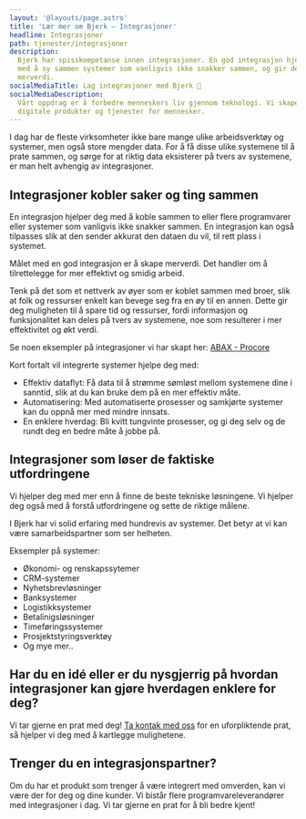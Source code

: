 ```yaml
---
layout: '@layouts/page.astro'
title: 'Lær mer om Bjerk – Integrasjoner'
headline: Integrasjoner
path: tjenester/integrasjoner
description:
  Bjerk har spisskompetanse innen integrasjoner. En god integrasjon hjelper deg
  med å sy sammen systemer som vanligvis ikke snakker sammen, og gir deg
  merverdi.
socialMediaTitle: Lag integrasjoner med Bjerk 🌳
socialMediaDescription:
  Vårt oppdrag er å forbedre menneskers liv gjennom teknologi. Vi skaper
  digitale produkter og tjenester for mennesker.
---
```


I dag har de fleste virksomheter ikke bare mange ulike arbeidsverktøy og
systemer, men også store mengder data. For å få disse ulike systemene til å
prate sammen, og sørge for at riktig data eksisterer på tvers av systemene, er
man helt avhengig av integrasjoner.

## Integrasjoner kobler saker og ting sammen

En integrasjon hjelper deg med å koble sammen to eller flere programvarer eller
systemer som vanligvis ikke snakker sammen. En integrasjon kan også tilpasses
slik at den sender akkurat den dataen du vil, til rett plass i systemet.

Målet med en god integrasjon er å skape merverdi. Det handler om å tilrettelegge
for mer effektivt og smidig arbeid.

Tenk på det som et nettverk av øyer som er koblet sammen med broer, slik at folk
og ressurser enkelt kan bevege seg fra en øy til en annen. Dette gir deg
muligheten til å spare tid og ressurser, fordi informasjon og funksjonalitet kan
deles på tvers av systemene, noe som resulterer i mer effektivitet og økt verdi.

Se noen eksempler på integrasjoner vi har skapt her: [ABAX -
Procore][kundecase-1]

Kort fortalt vil integrerte systemer hjelpe deg med:

- Effektiv dataflyt: Få data til å strømme sømløst mellom systemene dine i
  sanntid, slik at du kan bruke dem på en mer effektiv måte.
- Automatisering: Med automatiserte prosesser og samkjørte systemer kan du oppnå
  mer med mindre innsats.
- En enklere hverdag: Bli kvitt tungvinte prosesser, og gi deg selv og de rundt
  deg en bedre måte å jobbe på.

[kundecase-1]: https://bjerk.io/work/abax-procore

## Integrasjoner som løser de faktiske utfordringene

Vi hjelper deg med mer enn å finne de beste tekniske løsningene. Vi hjelper deg
også med å forstå utfordringene og sette de riktige målene.

I Bjerk har vi solid erfaring med hundrevis av systemer. Det betyr at vi kan
være samarbeidspartner som ser helheten.

Eksempler på systemer:

- Økonomi- og renskapssytemer
- CRM-systemer
- Nyhetsbrevløsninger
- Banksystemer
- Logistikksystemer
- Betalinigsløsninger
- Timeføringssystemer
- Prosjektstyringsverktøy
- Og mye mer..

## Har du en idé eller er du nysgjerrig på hvordan integrasjoner kan gjøre hverdagen enklere for deg?

Vi tar gjerne en prat med deg! [Ta kontak med oss][ta-kontakt] for en
uforpliktende prat, så hjelper vi deg med å kartlegge mulighetene.

[ta-kontakt]: https://bjerk.io/contact-us

## Trenger du en integrasjonspartner?

Om du har et produkt som trenger å være integrert med omverden, kan vi være der
for deg og dine kunder. Vi bistår flere programvareleverandører med
integrasjoner i dag. Vi tar gjerne en prat for å bli bedre kjent!

